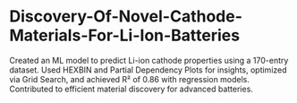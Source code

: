 # Discovery-Of-Novel-Cathode-Materials-For-Li-Ion-Batteries
Created an ML model to predict Li-ion cathode properties using a 170-entry dataset. Used HEXBIN and Partial Dependency Plots for insights, optimized via Grid Search, and achieved R² of 0.86 with regression models. Contributed to efficient material discovery for advanced batteries.
